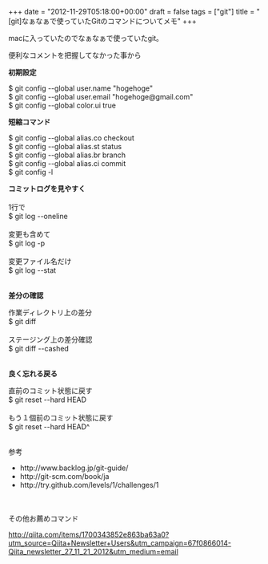 +++
date = "2012-11-29T05:18:00+00:00"
draft = false
tags = ["git"]
title = "[git]なぁなぁで使っていたGitのコマンドについてメモ"
+++
<p>macに入っていたのでなぁなぁで使っていたgit。</p>&#13;
<p>便利なコメントを把握してなかった事から</p>&#13;
<p><strong>初期設定</strong></p>&#13;
<p>$ git config --global user.name "hogehoge"<br />$ git config --global user.email "hogehoge@gmail.com" <br />$ git config --global color.ui true</p>&#13;
<p><strong>短縮コマンド</strong></p>&#13;
<p>$ git config --global alias.co checkout <br />$ git config --global alias.st status <br />$ git config --global alias.br branch <br />$ git config --global alias.ci commit <br />$ git config -l</p>&#13;
<p><strong>コミットログを見やすく<br /></strong> <br />1行で<br /> $ git log --oneline <br /><br />変更も含めて <br />$ git log -p <br /><br />変更ファイル名だけ <br />$ git log --stat</p>&#13;
<p><strong><br />差分の確認</strong></p>&#13;
<p>作業ディレクトリ上の差分<strong><br /></strong> $ git diff<br /><br />ステージング上の差分確認<br />$ git diff --cashed</p>&#13;
<p><br /><strong>良く忘れる戻る</strong></p>&#13;
<p>直前のコミット状態に戻す<br />$ git reset --hard HEAD<br /><br />もう１個前のコミット状態に戻す<br />$ git reset --hard HEAD^</p>&#13;
<p><br />参考</p>&#13;
<ul><li>http://www.backlog.jp/git-guide/ </li>&#13;
<li>http://git-scm.com/book/ja </li>&#13;
<li>http://try.github.com/levels/1/challenges/1</li>&#13;
</ul>&#13;
<p><br /><br />その他お薦めコマンド</p>&#13;
<p><a href="http://qiita.com/items/1700343852e863ba63a0?utm_source=Qiita+Newsletter+Users&amp;utm_campaign=67f0866014-Qiita_newsletter_27_11_21_2012&amp;utm_medium=email">http://qiita.com/items/1700343852e863ba63a0?utm_source=Qiita+Newsletter+Users&amp;utm_campaign=67f0866014-Qiita_newsletter_27_11_21_2012&amp;utm_medium=email</a></p> 